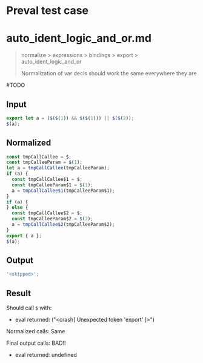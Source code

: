 # Preval test case

# auto_ident_logic_and_or.md

> normalize > expressions > bindings > export > auto_ident_logic_and_or
>
> Normalization of var decls should work the same everywhere they are

#TODO

## Input

`````js filename=intro
export let a = ($($(1)) && $($(1))) || $($(2));
$(a);
`````

## Normalized

`````js filename=intro
const tmpCallCallee = $;
const tmpCalleeParam = $(1);
let a = tmpCallCallee(tmpCalleeParam);
if (a) {
  const tmpCallCallee$1 = $;
  const tmpCalleeParam$1 = $(1);
  a = tmpCallCallee$1(tmpCalleeParam$1);
}
if (a) {
} else {
  const tmpCallCallee$2 = $;
  const tmpCalleeParam$2 = $(2);
  a = tmpCallCallee$2(tmpCalleeParam$2);
}
export { a };
$(a);
`````

## Output

`````js filename=intro
'<skipped>';
`````

## Result

Should call `$` with:
 - eval returned: ("<crash[ Unexpected token 'export' ]>")

Normalized calls: Same

Final output calls: BAD!!
 - eval returned: undefined

